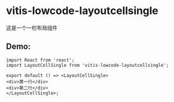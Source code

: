 # vitis-lowcode-layoutcellsingle

这是一个一栏布局组件

## Demo:

```tsx
import React from 'react';
import LayoutCellSingle from 'vitis-lowcode-layoutcellsingle';

export default () => <LayoutCellSingle>
<div>第一行</div>
<div>第二行</div>
</LayoutCellSingle>;
```

<API src="component.tsx"></API>

